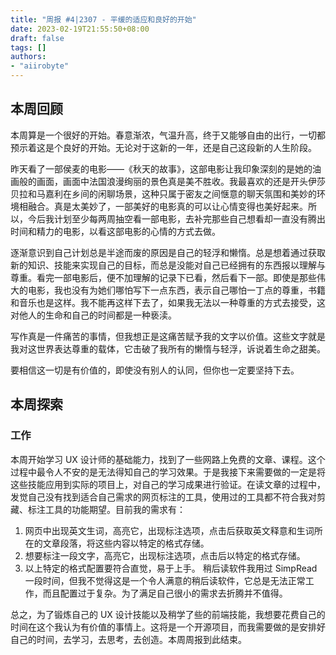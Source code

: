 ```yaml
---
title: "周报 #4|2307 - 平缓的适应和良好的开始"
date: 2023-02-19T21:55:50+08:00
draft: false
tags: []
authors:
- "aiirobyte"
---
```


## 本周回顾
本周算是一个很好的开始。春意渐浓，气温升高，终于又能够自由的出行，一切都预示着这是个良好的开始。无论对于这新的一年，还是自己这段新的人生阶段。

昨天看了一部侯麦的电影——《秋天的故事》，这部电影让我印象深刻的是她的油画般的画面，画面中法国浪漫绚丽的景色真是美不胜收。我最喜欢的还是开头伊莎贝拉和马嘉利在乡间的闲聊场景，这种只属于密友之间惬意的聊天氛围和美妙的环境相融合。真是太美妙了，一部美好的电影真的可以让心情变得也美好起来。所以，今后我计划至少每两周抽空看一部电影，去补完那些自己想看却一直没有腾出时间和精力的电影，以看这部电影的心情的方式去做。

逐渐意识到自己计划总是半途而废的原因是自己的轻浮和懒惰。总是想着通过获取新的知识、技能来实现自己的目标，而总是没能对自己已经拥有的东西报以理解与尊重。看完一部电影后，便不加理解的记录下已看，然后看下一部。即使是那些伟大的电影，我也没有为她们哪怕写下一点东西，表示自己哪怕一丁点的尊重，书籍和音乐也是这样。我不能再这样下去了，如果我无法以一种尊重的方式去接受，这对他人的生命和自己的时间都是一种亵渎。

写作真是一件痛苦的事情，但我想正是这痛苦赋予我的文字以价值。这些文字就是我对这世界表达尊重的载体，它击破了我所有的懒惰与轻浮，诉说着生命之甜美。

要相信这一切是有价值的，即使没有别人的认同，但你也一定要坚持下去。

## 本周探索

### 工作
本周开始学习 UX 设计师的基础能力，找到了一些网路上免费的文章、课程。这个过程中最令人不安的是无法得知自己的学习效果。于是我接下来需要做的一定是将这些技能应用到实际的项目上，对自己的学习成果进行验证。在读文章的过程中，发觉自己没有找到适合自己需求的网页标注的工具，使用过的工具都不符合我对剪藏、标注工具的功能期望。目前我的需求有：
1. 网页中出现英文生词，高亮它，出现标注选项，点击后获取英文释意和生词所在的文章段落，将这些内容以特定的格式存储。
2. 想要标注一段文字，高亮它，出现标注选项，点击后以特定的格式存储。
3. 以上特定的格式配置要符合直觉，易于上手。
稍后读软件我用过 SimpRead 一段时间，但我不觉得这是一个令人满意的稍后读软件，它总是无法正常工作，而且配置过于复杂。为了满足自己很小的需求去折腾并不值得。

总之，为了锻炼自己的 UX 设计技能以及稍学了些的前端技能，我想要花费自己的时间在这个我认为有价值的事情上。这将是一个开源项目，而我需要做的是安排好自己的时间，去学习，去思考，去创造。本周周报到此结束。